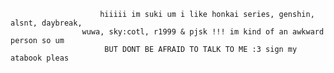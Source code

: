                         hiiiii im suki um i like honkai series, genshin, alsnt, daybreak, 
                    wuwa, sky:cotl, r1999 & pjsk !!! im kind of an awkward person so um 
                         BUT DONT BE AFRAID TO TALK TO ME :3 sign my atabook pleas
